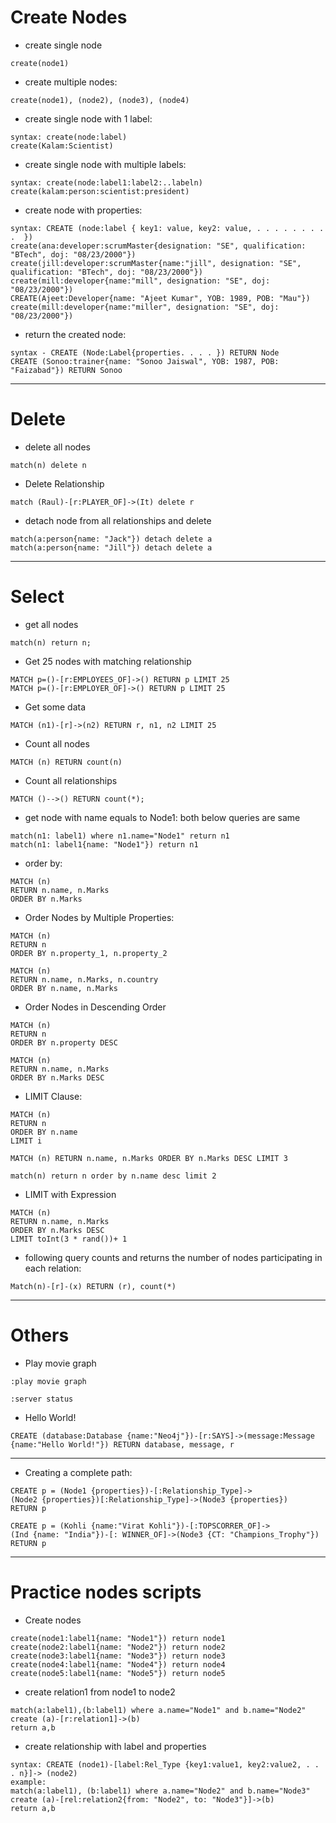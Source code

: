 # Create Nodes
* create single node
```
create(node1)
```
* create multiple nodes:
```
create(node1), (node2), (node3), (node4)
```
* create single node with 1 label:
```
syntax: create(node:label)
create(Kalam:Scientist)
```
* create single node with multiple labels:
```
syntax: create(node:label1:label2:..labeln)
create(kalam:person:scientist:president)
```
* create node with properties:
```
syntax: CREATE (node:label { key1: value, key2: value, . . . . . . . . .  })   
create(ana:developer:scrumMaster{designation: "SE", qualification: "BTech", doj: "08/23/2000"})
create(jill:developer:scrumMaster{name:"jill", designation: "SE", qualification: "BTech", doj: "08/23/2000"})
create(mill:developer{name:"mill", designation: "SE", doj: "08/23/2000"})
CREATE(Ajeet:Developer{name: "Ajeet Kumar", YOB: 1989, POB: "Mau"})
create(mill:developer{name:"miller", designation: "SE", doj: "08/23/2000"})
```
* return the created node:
```
syntax - CREATE (Node:Label{properties. . . . }) RETURN Node
CREATE (Sonoo:trainer{name: "Sonoo Jaiswal", YOB: 1987, POB: "Faizabad"}) RETURN Sonoo
```
------
# Delete
* delete all nodes
```
match(n) delete n
```
* Delete Relationship
```
match (Raul)-[r:PLAYER_OF]->(It) delete r
```
* detach node from all relationships and delete
```
match(a:person{name: "Jack"}) detach delete a
match(a:person{name: "Jill"}) detach delete a
```
------
# Select
* get all nodes
```
match(n) return n;
```
* Get 25 nodes with matching relationship
```
MATCH p=()-[r:EMPLOYEES_OF]->() RETURN p LIMIT 25
MATCH p=()-[r:EMPLOYER_OF]->() RETURN p LIMIT 25
```
* Get some data
```
MATCH (n1)-[r]->(n2) RETURN r, n1, n2 LIMIT 25
```
* Count all nodes
```
MATCH (n) RETURN count(n)
```
* Count all relationships
```
MATCH ()-->() RETURN count(*);
```
* get node with name equals to Node1: both below queries are same
```
match(n1: label1) where n1.name="Node1" return n1
match(n1: label1{name: "Node1"}) return n1
```
* order by:
```
MATCH (n)    
RETURN n.name, n.Marks   
ORDER BY n.Marks
```
* Order Nodes by Multiple Properties:
```
MATCH (n)   
RETURN n   
ORDER BY n.property_1, n.property_2 

MATCH (n)   
RETURN n.name, n.Marks, n.country   
ORDER BY n.name, n.Marks
```
* Order Nodes in Descending Order
```
MATCH (n)   
RETURN n   
ORDER BY n.property DESC   

MATCH (n)    
RETURN n.name, n.Marks   
ORDER BY n.Marks DESC  
```
* LIMIT Clause:
```
MATCH (n)   
RETURN n   
ORDER BY n.name   
LIMIT i 

MATCH (n) RETURN n.name, n.Marks ORDER BY n.Marks DESC LIMIT 3 

match(n) return n order by n.name desc limit 2  
```
* LIMIT with Expression
```
MATCH (n)   
RETURN n.name, n.Marks   
ORDER BY n.Marks DESC   
LIMIT toInt(3 * rand())+ 1   
```
* following query counts and returns the number of nodes participating in each relation:
```
Match(n)-[r]-(x) RETURN (r), count(*)
```
------
# Others
* Play movie graph
```
:play movie graph
```
```
:server status
```
* Hello World!
```
CREATE (database:Database {name:"Neo4j"})-[r:SAYS]->(message:Message {name:"Hello World!"}) RETURN database, message, r
```
------
* Creating a complete path:
```
CREATE p = (Node1 {properties})-[:Relationship_Type]->  
(Node2 {properties})[:Relationship_Type]->(Node3 {properties})   
RETURN p

CREATE p = (Kohli {name:"Virat Kohli"})-[:TOPSCORRER_OF]->  
(Ind {name: "India"})-[: WINNER_OF]->(Node3 {CT: "Champions_Trophy"})   
RETURN p
```
------
# Practice nodes scripts
* Create nodes
```
create(node1:label1{name: "Node1"}) return node1
create(node2:label1{name: "Node2"}) return node2
create(node3:label1{name: "Node3"}) return node3
create(node4:label1{name: "Node4"}) return node4
create(node5:label1{name: "Node5"}) return node5
```
* create relation1 from node1 to node2
```
match(a:label1),(b:label1) where a.name="Node1" and b.name="Node2"
create (a)-[r:relation1]->(b)
return a,b
```
* create relationship with label and properties
```
syntax: CREATE (node1)-[label:Rel_Type {key1:value1, key2:value2, . . . n}]-> (node2) 
example:
match(a:label1), (b:label1) where a.name="Node2" and b.name="Node3"
create (a)-[rel:relation2{from: "Node2", to: "Node3"}]->(b)
return a,b
```
